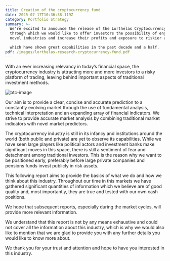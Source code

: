 ```yaml
---
title: Creation of the cryptocurrency fund
date: 2025-07-17T10:36:38.119Z
category: Portfolio Strategy
summary: >-
  W﻿e're excited to announce the release of the Lorthelas Cryptocurrency Fund
  through which we would like to offer investors the possibility of engaging in
  novel industries and increase their profits and exposure to riskier assets

  which have shown great capabilities in the past decade and a half.
pdf: /images/lorthelas-research-cryptocurrency-fund.pdf
---
```

With an ever increasing relevancy in today’s financial space, the cryptocurrency industry is attracting more and more investors to a risky platform of trading, leaving behind important aspects of traditional
investment methods. 

![btc-image](/images/image_2025-07-17_134557347.png)

Our aim is to provide a clear, concise and accurate prediction to a constantly evolving market through the use of fundamental analysis, technical interpretation and an expanding array of financial indicators. We strive to provide
accurate market analysis by combining traditional market indicators with novel market predictors. 

The cryptocurrency industry is still in its infancy and institutions around the world (both public and private) are yet to observe its capabilities. While we have seen large players like political actors and investment banks make significant moves in this space, there is still a sentiment of fear and detachment among traditional investors. This is the reason why we want to be positioned early, preferably before large private companies and pensions funds invest publicly in risk assets.

This following report aims to provide the basics of what we do and how we think about this industry. Throughout our time in this markets we have gathered significant quantities of information which we believe are of good quality and, most importantly, they are true and tested with our own cash positions.

We hope that subsequent reports, especially during the market cycles, will provide more relevant information.

We understand that this report is not by any means exhaustive and could not cover all the information about this industry, which is why we would also like to mention that we are glad to provide you with any further details you would like to know more about.

We thank you for your trust and attention and hope to have you interested in this industry.